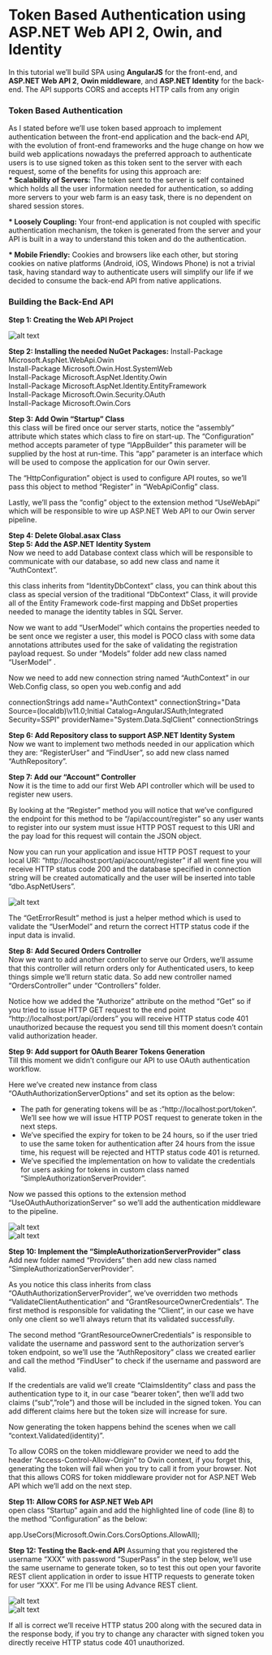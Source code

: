 # Token Based Authentication using ASP.NET Web API 2, Owin, and Identity

In this tutorial we’ll build SPA using <b>AngularJS</b> for the front-end, and <b>ASP.NET Web API 2</b>, <b>Owin middleware</b>, and <b>ASP.NET Identity</b> for the back-end.
The API supports CORS and accepts HTTP calls from any origin

<h3>Token Based Authentication</h3>
As I stated before we’ll use token based approach to implement authentication between the front-end application and the back-end API, with the evolution of front-end frameworks and the huge change on how we build web applications nowadays the preferred approach to authenticate users is to use signed token as this token sent to the server with each request, some of the benefits for using this approach are:<br />
<b>* Scalability of Servers:</b> The token sent to the server is self contained which holds all the user information needed for authentication, so adding more servers to your web farm is an easy task, there is no dependent on shared session stores.<br />

<b>* Loosely Coupling:</b> Your front-end application is not coupled with specific authentication mechanism, the token is generated from the server and your API is built in a way to understand this token and do the authentication.<br />

<b>* Mobile Friendly:</b> Cookies and browsers like each other, but storing cookies on native platforms (Android, iOS, Windows Phone) is not a trivial task, having standard way to authenticate users will simplify our life if we decided to consume the back-end API from native applications.<br />

<h3>Building the Back-End API</h3>
<b>Step 1: Creating the Web API Project</b><br />

![alt text](https://github.com/vegasuay/AngularJSAuth/blob/master/AngularJSAuthentication/Images/createproject.PNG)

<b>Step 2: Installing the needed NuGet Packages:</b>
Install-Package Microsoft.AspNet.WebApi.Owin<br />
Install-Package Microsoft.Owin.Host.SystemWeb<br />
Install-Package Microsoft.AspNet.Identity.Owin<br />
Install-Package Microsoft.AspNet.Identity.EntityFramework<br />
Install-Package Microsoft.Owin.Security.OAuth<br />
Install-Package Microsoft.Owin.Cors<br />

<b>Step 3: Add Owin “Startup” Class</b><br />
this class will be fired once our server starts, notice the “assembly” attribute which states which class to fire on start-up. The “Configuration” method accepts parameter of type “IAppBuilder” this parameter will be supplied by the host at run-time. This “app” parameter is an interface which will be used to compose the application for our Owin server.

The “HttpConfiguration” object is used to configure API routes, so we’ll pass this object to method “Register” in “WebApiConfig” class.

Lastly, we’ll pass the “config” object to the extension method “UseWebApi” which will be responsible to wire up ASP.NET Web API to our Owin server pipeline.

<b>Step 4: Delete Global.asax Class</b>
<br />
<b>Step 5: Add the ASP.NET Identity System</b><br />
Now we need to add Database context class which will be responsible to communicate with our database, so add new class and name it “AuthContext”.

this class inherits from “IdentityDbContext” class, you can think about this class as special version of the traditional “DbContext” Class, it will provide all of the Entity Framework code-first mapping and DbSet properties needed to manage the identity tables in SQL Server.

Now we want to add “UserModel” which contains the properties needed to be sent once we register a user, this model is POCO class with some data annotations attributes used for the sake of validating the registration payload request. So under “Models” folder add new class named “UserModel” .

Now we need to add new connection string named “AuthContext” in our Web.Config class, so open you web.config and add 

connectionStrings
    add name="AuthContext" connectionString="Data Source=(localdb)\v11.0;Initial Catalog=AngularJSAuth;Integrated Security=SSPI" providerName="System.Data.SqlClient"
connectionStrings

<b>Step 6: Add Repository class to support ASP.NET Identity System</b><br />
Now we want to implement two methods needed in our application which they are: “RegisterUser” and “FindUser”, so add new class named “AuthRepository”.

<b>Step 7: Add our “Account” Controller</b><br>
Now it is the time to add our first Web API controller which will be used to register new users.

By looking at the “Register” method you will notice that we’ve configured the endpoint for this method to be “/api/account/register” so any user wants to register into our system must issue HTTP POST request to this URI and the pay load for this request will contain the JSON object.

Now you can run your application and issue HTTP POST request to your local URI: “http://localhost:port/api/account/register” if all went fine you will receive HTTP status code 200 and the database specified in connection string will be created automatically and the user will be inserted into table “dbo.AspNetUsers”.

![alt text](https://github.com/vegasuay/AngularJSAuth/blob/master/AngularJSAuthentication/Images/post_register.PNG)

The “GetErrorResult” method is just a helper method which is used to validate the “UserModel” and return the correct HTTP status code if the input data is invalid.

<b>Step 8: Add Secured Orders Controller</b><br />
Now we want to add another controller to serve our Orders, we’ll assume that this controller will return orders only for Authenticated users, to keep things simple we’ll return static data. So add new controller named “OrdersController” under “Controllers” folder.

Notice how we added the “Authorize” attribute on the method “Get” so if you tried to issue HTTP GET request to the end point “http://localhost:port/api/orders” you will receive HTTP status code 401 unauthorized because the request you send till this moment doesn’t contain valid authorization header.

<b>Step 9: Add support for OAuth Bearer Tokens Generation</b><br>
Till this moment we didn’t configure our API to use OAuth authentication workflow.

Here we’ve created new instance from class “OAuthAuthorizationServerOptions” and set its option as the below:

* The path for generating tokens will be as :”http://localhost:port/token”. We’ll see how we will issue HTTP POST request to generate token in the next steps.
* We’ve specified the expiry for token to be 24 hours, so if the user tried to use the same token for authentication after 24 hours from the issue time, his request will be rejected and HTTP status code 401 is returned.
* We’ve specified the implementation on how to validate the credentials for users asking for tokens in custom class named “SimpleAuthorizationServerProvider”.

Now we passed this options to the extension method “UseOAuthAuthorizationServer” so we’ll add the authentication middleware to the pipeline.

![alt text](https://github.com/vegasuay/AngularJSAuth/blob/master/AngularJSAuthentication/Images/post_token.PNG)<br />
![alt text](https://github.com/vegasuay/AngularJSAuth/blob/master/AngularJSAuthentication/Images/post_token_response.PNG)<br />

<b>Step 10: Implement the “SimpleAuthorizationServerProvider” class</b><br />
Add new folder named “Providers” then add new class named “SimpleAuthorizationServerProvider”.

As you notice this class inherits from class “OAuthAuthorizationServerProvider”, we’ve overridden two methods “ValidateClientAuthentication” and “GrantResourceOwnerCredentials”. The first method is responsible for validating the “Client”, in our case we have only one client so we’ll always return that its validated successfully.

The second method “GrantResourceOwnerCredentials” is responsible to validate the username and password sent to the authorization server’s token endpoint, so we’ll use the “AuthRepository” class we created earlier and call the method “FindUser” to check if the username and password are valid.

If the credentials are valid we’ll create “ClaimsIdentity” class and pass the authentication type to it, in our case “bearer token”, then we’ll add two claims (“sub”,”role”) and those will be included in the signed token. You can add different claims here but the token size will increase for sure.

Now generating the token happens behind the scenes when we call “context.Validated(identity)”.

To allow CORS on the token middleware provider we need to add the header “Access-Control-Allow-Origin” to Owin context, if you forget this, generating the token will fail when you try to call it from your browser. Not that this allows CORS for token middleware provider not for ASP.NET Web API which we’ll add on the next step.

<b>Step 11: Allow CORS for ASP.NET Web API</b><br />
open class “Startup” again and add the highlighted line of code (line 8) to the method “Configuration” as the below:

app.UseCors(Microsoft.Owin.Cors.CorsOptions.AllowAll);

<b>Step 12: Testing the Back-end API</b>
Assuming that you registered the username “XXX” with password “SuperPass” in the step below, we’ll use the same username to generate token, so to test this out open your favorite REST client application in order to issue HTTP requests to generate token for user “XXX”. For me I’ll be using Advance REST client.

![alt text](https://github.com/vegasuay/AngularJSAuth/blob/master/AngularJSAuthentication/Images/get_orders.PNG)<br />
![alt text](https://github.com/vegasuay/AngularJSAuth/blob/master/AngularJSAuthentication/Images/get_orders_response.PNG)<br />

If all is correct we’ll receive HTTP status 200 along with the secured data in the response body, if you try to change any character with signed token you directly receive HTTP status code 401 unauthorized.



